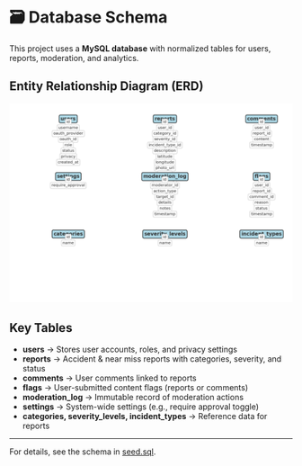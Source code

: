 # 🗃️ Database Schema

This project uses a **MySQL database** with normalized tables for users, reports, moderation, and analytics.

## Entity Relationship Diagram (ERD)

![Database Schema](db_schema_erd.png)

## Key Tables
- **users** → Stores user accounts, roles, and privacy settings
- **reports** → Accident & near miss reports with categories, severity, and status
- **comments** → User comments linked to reports
- **flags** → User-submitted content flags (reports or comments)
- **moderation_log** → Immutable record of moderation actions
- **settings** → System-wide settings (e.g., require approval toggle)
- **categories, severity_levels, incident_types** → Reference data for reports

---

For details, see the schema in [seed.sql](../sql/seed.sql).
